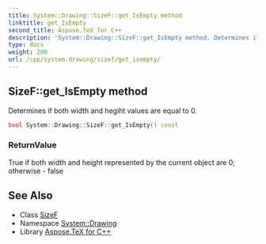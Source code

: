 ```yaml
---
title: System::Drawing::SizeF::get_IsEmpty method
linktitle: get_IsEmpty
second_title: Aspose.TeX for C++
description: 'System::Drawing::SizeF::get_IsEmpty method. Determines if both width and hegiht values are equal to 0 in C++.'
type: docs
weight: 200
url: /cpp/system.drawing/sizef/get_isempty/
---
```

## SizeF::get_IsEmpty method


Determines if both width and hegiht values are equal to 0.

```cpp
bool System::Drawing::SizeF::get_IsEmpty() const
```


### ReturnValue

True if both width and height represented by the current object are 0; otherwise - false

## See Also

* Class [SizeF](../)
* Namespace [System::Drawing](../../)
* Library [Aspose.TeX for C++](../../../)
